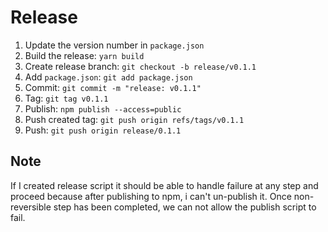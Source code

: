 # Release

1. Update the version number in `package.json`
2. Build the release: `yarn build`
3. Create release branch: `git checkout -b release/v0.1.1`
4. Add `package.json`: `git add package.json`
5. Commit: `git commit -m "release: v0.1.1"`
6. Tag: `git tag v0.1.1`
7. Publish: `npm publish --access=public`
8. Push created tag: `git push origin refs/tags/v0.1.1`
9. Push: `git push origin release/0.1.1`

## Note

If I created release script it should be able to handle failure at any step and proceed because after publishing to npm, i can't un-publish it. Once non-reversible step has been completed, we can not allow the publish script to fail.
